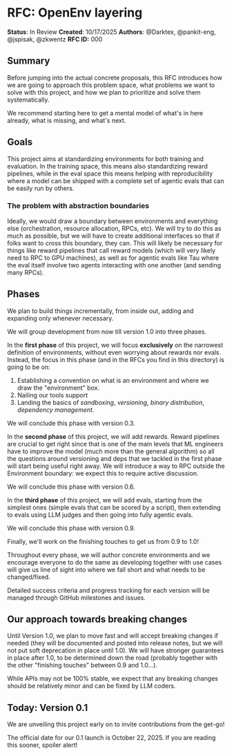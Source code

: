 # RFC: OpenEnv layering

**Status**: In Review
**Created**: 10/17/2025
**Authors**: @Darktex, @pankit-eng, @jspisak, @zkwentz
**RFC ID:** 000

## Summary
Before jumping into the actual concrete proposals, this RFC introduces how we are going to approach this problem space, what problems we want to solve with this project, and how we plan to prioritize and solve them systematically.

We recommend starting here to get a mental model of what's in here already, what is missing, and what's next.

## Goals
This project aims at standardizing environments for both training and evaluation. In the training space, this means also standardizing reward pipelines, while in the eval space this means helping with reproducibility where a model can be shipped with a complete set of agentic evals that can be easily run by others.

### The problem with abstraction boundaries
Ideally, we would draw a boundary between environments and everything else (orchestration, resource allocation, RPCs, etc). We will try to do this as much as possible, but we will have to create additional interfaces so that if folks want to cross this boundary, they can. This will likely be necessary for things like reward pipelines that call reward models (which will very likely need to RPC to GPU machines), as well as for agentic evals like Tau where the eval itself involve two agents interacting with one another (and sending many RPCs).

## Phases
We plan to build things incrementally, from inside out, adding and expanding only whenever necessary.

We will group development from now till version 1.0 into three phases.

In the **first phase** of this project, we will focus **exclusively** on the narrowest definition of environments, without even worrying about rewards nor evals. Instead, the focus in this phase (and in the RFCs you find in this directory) is going to be on:
1. Establishing a convention on what is an environment and where we draw the "environment" box.
2. Nailing our tools support
3. Landing the basics of _sandboxing_, _versioning_, _binary distribution_, _dependency management_.

We will conclude this phase with version 0.3.

In the **second phase** of this project, we will add rewards. Reward pipelines are crucial to get right since that is one of the main levels that ML engineers have to improve the model (much more than the general algorithm) so all the questions around versioning and deps that we tackled in the first phase will start being useful right away. We will introduce a way to RPC outside the Environment boundary: we expect this to require active discussion.

We will conclude this phase with version 0.6.

In the **third phase** of this project, we will add evals, starting from the simplest ones (simple evals that can be scored by a script), then extending to evals using LLM judges and then going into fully agentic evals.

We will conclude this phase with version 0.9.

Finally, we'll work on the finishing touches to get us from 0.9 to 1.0!

Throughout every phase, we will author concrete environments and we encourage everyone to do the same as developing together with use cases will give us line of sight into where we fall short and what needs to be changed/fixed.

Detailed success criteria and progress tracking for each version will be managed through GitHub milestones and issues.

## Our approach towards breaking changes
Until Version 1.0, we plan to move fast and will accept breaking changes if needed (they will be documented and posted into release notes, but we will not put soft deprecation in place until 1.0). We will have stronger guarantees in place after 1.0, to be determined down the road (probably together with the other "finishing touches" between 0.9 and 1.0...).

While APIs may not be 100% stable, we expect that any breaking changes should be relatively minor and can be fixed by LLM coders.

## Today: Version 0.1
We are unveiling this project early on to invite contributions from the get-go!

The official date for our 0.1 launch is October 22, 2025. If you are reading this sooner, spoiler alert!
